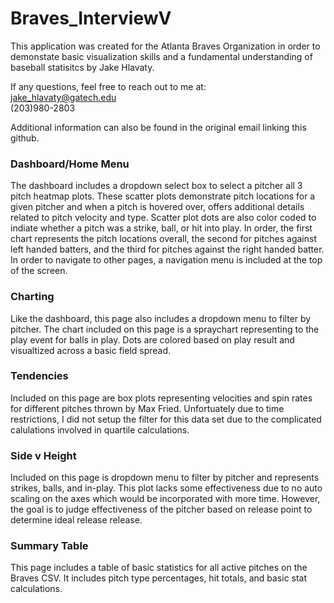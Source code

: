 # Braves_InterviewV
This application was created for the Atlanta Braves Organization in order to demonstate basic visualization skills and a fundamental understanding of baseball statisitcs by Jake Hlavaty.  

If any questions, feel free to reach out to me at:  
jake_hlavaty@gatech.edu  
(203)980-2803  

Additional information can also be found in the original email linking this github.

### Dashboard/Home Menu
The dashboard includes a dropdown select box to select a pitcher all 3 pitch heatmap plots. These scatter plots demonstrate pitch locations for a given pitcher and when a pitch is hovered over, offers additional details related to pitch velocity and type. Scatter plot dots are also color coded to indiate whether a pitch was a strike, ball, or hit into play.  In order, the first chart represents the pitch locations overall, the second for pitches against left handed batters, and the third for pitches against the right handed batter. In order to navigate to other pages, a navigation menu is included at the top of the screen. 

### Charting
Like the dashboard, this page also includes a dropdown menu to filter by pitcher. The chart included on this page is a spraychart representing to the play event for balls in play. Dots are colored based on play result and visualtized across a basic field spread. 

### Tendencies
Included on this page are box plots representing velocities and spin rates for different pitches thrown by Max Fried. Unfortuately due to time restrictions, I did not setup the filter for this data set due to the complicated calulations involved in quartile calculations. 

### Side v Height
Included on this page is dropdown menu to filter by pitcher and represents strikes, balls, and in-play. This plot lacks some effectiveness due to no auto scaling on the axes which would be incorporated with more time. However, the goal is to judge effectiveness of the pitcher based on release point to determine ideal release release. 

### Summary Table
This page includes a table of basic statistics for all active pitches on the Braves CSV. It includes pitch type percentages, hit totals, and basic stat calculations.
